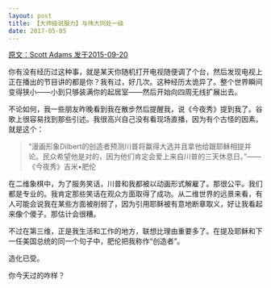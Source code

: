 ```yaml
---
layout: post
title: 【大师级说服力】与伟大同处一级
date: 2017-05-05
---
```


 [原文：Scott Adams   发于2015-09-20][1]

你有没有经历过这种事，就是某天你随机打开电视随便调了个台，然后发现电视上正在播出的节目讲的都是你？我有过，好几次。这种经历太诡异了。整个世界瞬间变得狭小——小到只够装满你的起居室——然后开始向四周无线扩展出去。

不论如何，我一些朋友昨晚看到我在散步然后提醒我，说《今夜秀》提到我了。谷歌上很容易找到那些引述。我很高兴自己没有看现场直播，因为有个古怪的因素。就是这个：

>“漫画形象Dilbert的创造者预测川普将赢得大选并且拿他给跟耶稣相提并论。民众希望他是对的，因为他们肯定会爱上来自川普的三天休息日。”——《今夜秀》吉米•肥伦

在二维象棋中，为了服务笑话，川普和我都被以动画形式解雇了。那很公平。我们都是专业的。我肯定那些笑话在观众方面取得了成功。从二维世界的远景来看，有人可能会说我在某些方面被削弱了，因为引用耶稣被有意地断章取义，好让我看起来像个傻子。那估计会很糟。

不过在第三维，正是我生活和工作的地方，联想比理由重要多了。在提及耶稣和下一任美国总统的同一个句子中，肥伦把我称作“创造者”。

造化已受。

你今天过的咋样？

[1]: http://blog.dilbert.com/post/129487135116/calling-jimmy-from-the-third-dimension





